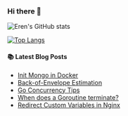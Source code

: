 ### Hi there 👋

<!--
**rhzx3519/rhzx3519** is a ✨ _special_ ✨ repository because its `README.md` (this file) appears on your GitHub profile.

Here are some ideas to get you started:

- 🔭 I’m currently working on ...
- 🌱 I’m currently learning ...
- 👯 I’m looking to collaborate on ...
- 🤔 I’m looking for help with ...
- 💬 Ask me about ...
- 📫 How to reach me: ...
- 😄 Pronouns: ...
- ⚡ Fun fact: ...
-->

![Eren's GitHub stats](https://github-readme-stats.vercel.app/api?username=rhzx3519&count_private=true&show_icons=true&theme=solarized-light)

[![Top Langs](https://github-readme-stats.vercel.app/api/top-langs/?username=rhzx3519&layout=compact)](https://github.com/rhzx3519/github-readme-stats)


#### 📚 Latest Blog Posts

<!-- BLOG-POST-LIST:START -->
- [Init Mongo in Docker](https://rhzx3519.github.io//database/2024/03/09/Init-Mongo-in-Docker.html)
- [Back-of-Envelope Estimation](https://rhzx3519.github.io//system/design/2024/03/08/Back-of-Envelope-Estimation.html)
- [Go Concurrency Tips](https://rhzx3519.github.io//go/2024/02/29/Go-Concurrency.html)
- [When does a Goroutine terminate?](https://rhzx3519.github.io//go/2024/02/16/Redirect-Goroutine-Understanding.html)
- [Redirect Custom Variables in Nginx](https://rhzx3519.github.io//network/2024/02/16/Redirect-Custom-Variables-in-Nginx.html)
<!-- BLOG-POST-LIST:END -->
